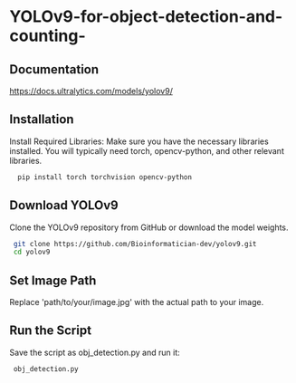 # YOLOv9-for-object-detection-and-counting-
## Documentation
https://docs.ultralytics.com/models/yolov9/

## Installation

Install Required Libraries: Make sure you have the necessary libraries installed. You will typically need torch, opencv-python, and other relevant libraries.

```bash
  pip install torch torchvision opencv-python
```

## Download YOLOv9 
Clone the YOLOv9 repository from GitHub or download the model weights.

```bash
 git clone https://github.com/Bioinformatician-dev/yolov9.git
 cd yolov9
```

## Set Image Path

Replace 'path/to/your/image.jpg' with the actual path to your image.

## Run the Script 

Save the script as obj_detection.py and run it:

```bash
 obj_detection.py
```
